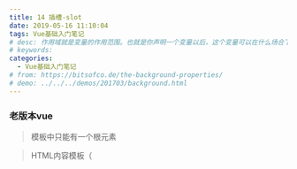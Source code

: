 ```yaml
---
title: 14 插槽-slot
date: 2019-05-16 11:10:04
tags: Vue基础入门笔记
# desc: 作用域就是变量的作用范围。也就是你声明一个变量以后，这个变量可以在什么场合下使用。以前的JavaScript只有全局作用域，和函数作用域。
# keywords: 
categories:
  - Vue基础入门笔记
# from: https://bitsofco.de/the-background-properties/
# demo: ../../../demos/201703/background.html
---
```


### 老版本vue
> 模板中只能有一个根元素

    
> HTML内容模板（<template>）元素是一种用于保存客户端内容机制，该内容在加载页面时不会呈现，但随后可以在运行时使用JavaScript实例化。

    
```html
<div id="app">
   <modal></modal> 
</div>

<template id="modal">
   <div>
     <h1>是否删除</h1>
  </div>
</template>
```

```javascript
let modal = {
 template:"#modal"
}

const app = new Vue({
 el:'#app',
 components:{
   modal
 },
 data:{
 }
})
```

> 我们通常是想把h1的值动态放入，所以就要用到插槽


<a name="4wvW6"></a>
#### 单个插槽 | 默认插槽 | 匿名插槽
> 首先是单个插槽，**单个插槽**是vue的官方叫法，但是其实也可以叫它默认插槽，或者与具名插槽相对，我们可以叫它匿名插槽。因为它不用设置name属性。
> 单个插槽可以放置在组件的任意位置，但是就像它的名字一样，一个组件中只能有一个该类插槽。相对应的，具名插槽就可以有很多个，只要名字（name属性）不同就可以了。


```html
<div id="app">
  <modal>
    <h1>插入成功</h1>
  </modal>
</div>

<template id="modal">
  <div>
    <slot></slot>
  </div>
</template>
```


![image.png](https://cdn.nlark.com/yuque/0/2019/png/271124/1560398287016-d8f986a7-505e-44ce-ba6a-5b266d838876.png#align=left&display=inline&height=57&name=image.png&originHeight=114&originWidth=286&size=3695&status=done&width=143)

> 当我们看到插入成功的时候，匿名插入就实现了


<a name="W4O9O"></a>
#### 具名插槽
> 匿名插槽没有name属性，所以是匿名插槽，那么，插槽加了name属性，就变成了具名插槽。具名插槽可以在一个组件中出现N次，出现在不同的位置。下面的例子，就是一个有两个**具名插槽**和**单个插槽**的组件，这三个插槽被父组件用同一套css样式显示了出来，不同的是内容上略有区别。


> 简单的来说，就是，我们可能遇到一个问题
> 我们想插入不同的插槽内的内容不一样


> 在 2.6.0+ 中已弃用


```html
<div id="app">
    <modal>
        <h1>插入成功</h1>
        <h2 slot="title">标题</h2>
        <h2 slot="content">内容</h2>
    </modal>
</div>

<template id="modal">
  <div>
    <slot name="default"></slot>
    <slot name="title"></slot>
    <slot name="content"></slot>
  </div>
</template>
```

> 我们可以发现没有name的情况下，默认就是default


<a name="j4pc4"></a>
#### 作用域插槽 | 带数据的插槽
> 最后，就是我们的作用域插槽。这个稍微难理解一点。官方叫它作用域插槽，实际上，对比前面两种插槽，我们可以叫它带数据的插槽。什么意思呢，就是前面两种，都是在组件的template里面写


> 在 2.6.0+ 中已弃用

<br />
```html
<!DOCTYPE html>
<html lang="en">

<head>
    <meta charset="UTF-8">
    <title>Vue作用域插槽</title>
    <script src="https://cdn.bootcss.com/vue/2.3.4/vue.js"></script>
</head>

<body>
    <div id="app2">
        <!-- 组件使用者只需传递users数据即可 -->
        <my-stripe-list :items="users" odd-bgcolor="#D3DCE6" even-bgcolor="#E5E9F2">
            <!-- props对象接收来自子组件slot的$index参数 -->
            <template slot="cont" scope="props">
                <span>{{users[props.$index].id}}</span>
                <span>{{users[props.$index].name}}</span>
                <span>{{users[props.$index].age}}</span>
                <!-- 这里可以自定[编辑][删除]按钮的链接和样式 -->
                <a :href="'#edit/id/'+users[props.$index].id">编辑</a>
                <a :href="'#del/id/'+users[props.$index].id">删除</a>
            </template>
        </my-stripe-list>
    </div>
    <script>
        Vue.component('my-stripe-list', {
            /*slot的$index可以传递到父组件中*/
            template: `
                    <div>
                        <div v-for="(item, index) in items" style="line-height:2.2;" :style="index % 2 === 0 ? 'background:'+oddBgcolor : 'background:'+evenBgcolor">
                            <slot name="cont" :$index="index"></slot>
                        </div>
                    </div>
                `,
            props: {
                items: Array,
                oddBgcolor: String,
                evenBgcolor: String
            }
        });
        new Vue({
            el: '#app2',
            data: {
                users: [{
                        id: 1,
                        name: '张三',
                        age: 20
                    },
                    {
                        id: 2,
                        name: '李四',
                        age: 22
                    },
                    {
                        id: 3,
                        name: '王五',
                        age: 27
                    },
                    {
                        id: 4,
                        name: '张龙',
                        age: 27
                    },
                    {
                        id: 5,
                        name: '赵虎',
                        age: 27
                    }
                ]
            }
        });
    </script>
</body>

</html>
```

> 这种写法，习惯了element-ui的朋友一定就很熟悉了。


总结： <br />1 . 使用slot可以在自定义组件内插入原生HTML元素，需要搭配使用name和slot属性，否则多个slot可能会返回重复的HTML元素。<br />2 . 使用slot-scope可以将slot内部的作用域指向该子组件，否则默认作用域指向调用slot的父组件。

<a name="7jdib"></a>
### 新版本的 v-slot
> 从 [vue@2.6.x](https://link.juejin.im?target=https%3A%2F%2Fgithub.com%2Fvuejs%2Fvue%2Freleases%2Ftag%2Fv2.6.0) 开始，Vue 为具名和范围插槽引入了一个全新的语法，即我们今天要讲的主角：`v-slot` 指令。目的就是想统一 `slot` 和 `scope-slot` 语法，使代码更加规范和清晰。既然有新的语法上位，很明显，`slot` 和 `scope-slot` 也将会在 `vue@3.0.x` 中彻底的跟我们说拜拜了。而从 `vue@2.6.0` 开始，官方推荐我们使用 `v-slot` 来替代后两者。

<br />
<a name="1YDts"></a>
#### 具名插槽
> 实例化一个vue


```javascript
// 组件
Vue.component('lv-hello', {
  template: `
    <div>
      <slot name="header"></slot>
      <h1>我的天呀</h1>
    </div>`
})

new Vue({
  el: '#app1',
  data: {

  }
});
```

> 老版本


```html
<div id="app1">
  <!-- 老版本使用具名插槽 -->
  <lv-hello>
    <p slot="header">我是头部</p>
  </lv-hello>
</div>
```

> 新版本的变化


```html
  <!-- 新版本使用具名插槽 -->
  <lv-hello>
    <!-- 注意：这块的 v-slot 指令只能写在 template 标签上面，而不能放置到 p 标签上 -->
    <template v-slot:header>
      <p>我是头部</p>
    </template>
  </lv-hello>
</div>
```

<a name="COUF6"></a>
#### 具名插槽的缩写

> 将 `v-slot:` 替换成 `#` 号


```html
<div id="app">
  <lv-hello>
    <template #header>
      <p>我是头部</p>
    </template>
    <!-- 注意: #号后面必须有参数，否则会报错。即便是默认插槽，也需要写成 #default -->
    <template #default>
      <p>我是默认插槽</p>
    </template>
  </lv-hello>
</div>
```

<a name="TLyxU"></a>
#### 作用域插槽
> 所谓作用域插槽，就是让插槽的内容能够访问子组件中才有的数据。


```javascript
Vue.component('lv-hello', {
  data: function () {
    return {
      firstName: '张',
      lastName: '三'
    }
  },

  template: `
    <div>
      <slot name="header" :firstName="firstName" :lastName="lastName"></slot>
      <h1>我的天呀</h1>
    </div>
  `
})
```

```html
<div id="app">
  <!-- 老版本使用具名插槽 -->
  <lv-hello>
  	<p slot="header" slot-scope="hh">我是头部 {{ hh.firstName }} {{ hh.lastName }}</p>
	</lv-hello>
<!-- 新版本使用具名插槽 -->
    <lv-hello>
      <!-- 注意：这块的 v-slot 指令只能写在 template 标签上面，而不能放置到 p 标签上 -->
      <template v-slot:header="hh">
         <p>我是头部 {{ hh.firstName }} {{ hh.lastName }}</p>
      </template>
  	</lv-hello>
</div>
```


